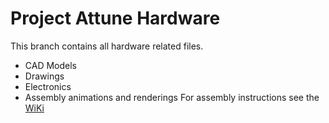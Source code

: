 # Project Attune Hardware

This branch contains all hardware related files.
- CAD Models
- Drawings
- Electronics
- Assembly animations and renderings
For assembly instructions see the [WiKi](https://github.com/dlx-designlab/Attune/wiki/Scan-Sations)
